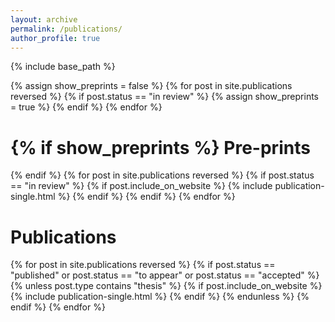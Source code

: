 ```yaml
---
layout: archive
permalink: /publications/
author_profile: true
---
```

{% include base_path %}

{% assign show_preprints = false %}
{% for post in site.publications reversed %}
  {% if post.status == "in review" %}
    {% assign show_preprints = true %}
  {% endif %}
{% endfor %}

{% if show_preprints %}
Pre-prints
======
{% endif %}
{% for post in site.publications reversed %}
  {% if post.status == "in review" %}
    {% if post.include_on_website %}
      {% include publication-single.html %}
    {% endif %}
  {% endif %}
{% endfor %}

Publications
======
{% for post in site.publications reversed %}
  {% if post.status == "published" or post.status == "to appear" or post.status == "accepted" %}
    {% unless post.type contains "thesis" %}
      {% if post.include_on_website %}
        {% include publication-single.html %}
      {% endif %}
    {% endunless %}
  {% endif %}
{% endfor %}
